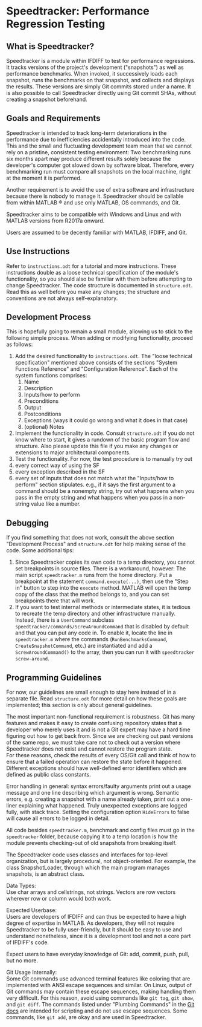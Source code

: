 # Speedtracker: Performance Regression Testing

## What is Speedtracker?
Speedtracker is a module within IFDIFF to test for performance
regressions. It tracks versions of the project's development ("snapshots") as well as
performance benchmarks. When invoked, it successively loads each snapshot,
runs the benchmarks on that snapshot, and collects and displays the results. These
versions are simply Git commits stored under a name. It is also possible
to call Speedtracker directly using Git commit SHAs, without creating a
snapshot beforehand.

## Goals and Requirements
Speedtracker is intended to track long-term deteriorations in the performance
due to inefficiencies accidentally introduced into the code. This and
the small and fluctuating development team mean that we cannot rely
on a pristine, consistent testing environment: Two benchmarking runs
six months apart may produce different results solely because
the developer's computer got slowed down by software bloat. Therefore,
every benchmarking run must compare all snapshots on the local
machine, right at the moment it is performed.  
  
Another requirement is to avoid the use of extra software and infrastructure because
there is nobody to manage it. Speedtracker should be callable from within
MATLAB &reg; and use only MATLAB, OS commands, and Git.  
  
Speedtracker aims to be compatible with Windows and Linux and with MATLAB versions from
R2017a onward.  
  
Users are assumed to be decently familiar with MATLAB, IFDIFF, and Git.  
  
## Use Instructions
Refer to `instructions.odt` for a tutorial and more instructions. These instructions double
as a loose technical specification of the module's functionality, so you should
also be familiar with them before attempting to change Speedtracker. The code structure is
documented in `structure.odt`. Read this as well before you make any changes; the structure
and conventions are not always self-explanatory.

## Development Process
This is hopefully going to remain a small module, allowing us to
stick to the following simple process. When adding or modifying
functionality, proceed as follows:

1. Add the desired functionality to `instructions.odt`. The "loose technical specification"
  mentioned above consists of the sections "System Functions Reference" and
  "Configuration Reference". Each of the system functions comprises:
    1. Name
    2. Description
    3. Inputs/how to perform 
    4. Preconditions
    5. Output
    6. Postconditions
    7. Exceptions (ways it could go wrong and what it does in that case)
    8. (optional) Notes
2. Implement the functionality in code. Consult `structure.odt` if you do not
  know where to start, it gives a rundown of the basic program flow and structure.
  Also please update this file if you make any changes or extensions to major architectural
  components.
3. Test the functionality. For now, the test procedure is to manually try out
  1. every correct way of using the SF
  2. every exception described in the SF
  3. every set of inputs that does not match what the "Inputs/how to perform"
      section stipulates. e.g., if it says the first argument to a command should be a
      nonempty string, try out what happens when you pass in the empty string
      and what happens when you pass in a non-string value like a number.

## Debugging
If you find something that does not work, consult the above section "Development Process"
and `structure.odt` for help making sense of the code. Some additional tips:

1. Since Speedtracker copies its own code to a temp directory, you cannot set breakpoints
  in source files. There is a workaround, however: The main script `speedtracker.m` runs
  from the home directory. Put a breakpoint at the statement `command.execute(...)`, then
  use the "Step in" button to step into the `execute` method. MATLAB will open the temp
  copy of the class that the method belongs to, and you can set breakpoints there that
  will work.
2. If you want to test internal methods or intermediate states, it is tedious to
  recreate the temp directory and other infrastructure manually. Instead, there is
  a `UserCommand` subclass `speedtracker/commands/ScrewAroundCommand` that is
  disabled by default and that you can put any code in. To enable it, locate the
  line in `speedtracker.m` where the commands (`RunBenchmarksCommand`,
  `CreateSnapshotCommand`, etc.) are instantiated and add a 
  `ScrewAroundCommand()` to the array, then you can run it with
  `speedtracker screw-around`.

## Programming Guidelines
For now, our guidelines are small enough to stay here instead of in a
separate file. Read `structure.odt` for more detail on how these goals
are implemented; this section is only about general guidelines.  
  
The most important non-functional requirement is robustness.
Git has many features and makes it easy to create confusing repository states
that a developer who merely uses it and is not a Git expert may have a hard
time figuring out how to get back from.
Since we are checking out past versions of the same repo, we must
take care not to check out a version where Speedtracker does not
exist and cannot restore the program state.  
For these reasons,
check the results of every OS/Git call and think of how to ensure
that a failed operation can restore the state before it happened.
Different exceptions should have well-defined error identifiers
which are defined as public class constants.  

Error handling in general: syntax errors/faulty arguments print out a usage message
and one line describing which argument is wrong. Semantic errors, e.g.
creating a snapshot with a name already taken, print out a one-liner
explaining what happened. Truly unexpected exceptions are logged fully,
with stack trace. Setting the configuration option `HideErrors` to false will
cause all errors to be logged in detail.  
  
All code besides `speedtracker.m`, benchmark and config files must
go in the `speedtracker` folder, because copying it to a temp location
is how the module prevents checking-out of old snapshots from breaking
itself.  

The Speedtracker code uses classes and interfaces for top-level organization, but is largely
procedural, not object-oriented. For example, the class
SnapshotLoader, through which the main program manages
snapshots, is an abstract class.  

Data Types:  
Use char arrays and cellstrings, not strings.
Vectors are row vectors wherever row or column would both work.

Expected Userbase:  
Users are developers of IFDIFF and can thus be expected to have a high degree of
expertise in MATLAB. As developers, they will not require Speedtracker to be fully
user-friendly, but it should be easy to use and understand nonetheless, since it is
a development tool and not a core part of IFDIFF's code.

Expect users to have everyday knowledge of
Git: add, commit, push, pull, but no more.  

Git Usage Internally:  
Some Git commands use advanced terminal features like coloring that are
implemented with ANSI escape sequences and similar. On Linux, output of
Git commands may contain these escape sequences, making handling them very
difficult. For this reason, avoid using commands like `git tag`, `git show`,
and `git diff`. The commands listed under "Plumbing Commands" in the
[Git docs](https://git-scm.com/docs/) are intended for scripting and do
not use escape sequences.
Some commands, like `git add`, are okay and are used in Speedtracker.

